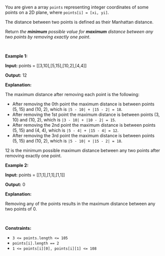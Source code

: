 You are given a array `points` representing integer coordinates of some points on a 2D plane, where `points[i] = [xi, yi]`.


The distance between two points is defined as their Manhattan distance.


Return *the **minimum** possible value for **maximum** distance between any two points by removing exactly one point*.


 


**Example 1:**



**Input:** points = [[3,10],[5,15],[10,2],[4,4]]


**Output:** 12


**Explanation:**


The maximum distance after removing each point is the following:


* After removing the 0th point the maximum distance is between points (5, 15) and (10, 2), which is `|5 - 10| + |15 - 2| = 18`.
* After removing the 1st point the maximum distance is between points (3, 10) and (10, 2), which is `|3 - 10| + |10 - 2| = 15`.
* After removing the 2nd point the maximum distance is between points (5, 15) and (4, 4), which is `|5 - 4| + |15 - 4| = 12`.
* After removing the 3rd point the maximum distance is between points (5, 15) and (10, 2), which is `|5 - 10| + |15 - 2| = 18`.


12 is the minimum possible maximum distance between any two points after removing exactly one point.



**Example 2:**



**Input:** points = [[1,1],[1,1],[1,1]]


**Output:** 0


**Explanation:**


Removing any of the points results in the maximum distance between any two points of 0.



 


**Constraints:**


* `3 <= points.length <= 105`
* `points[i].length == 2`
* `1 <= points[i][0], points[i][1] <= 108`


